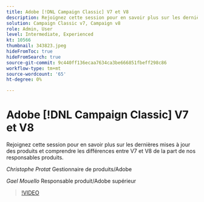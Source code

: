 ```yaml
---
title: Adobe [!DNL Campaign Classic] V7 et V8
description: Rejoignez cette session pour en savoir plus sur les dernières mises à jour des produits et comprendre les différences entre V7 et V8 de la part de nos responsables produits.
solution: Campaign Classic v7, Campaign v8
role: Admin, User
level: Intermediate, Experienced
kt: 10566
thumbnail: 343823.jpeg
hideFromToc: true
hideFromSearch: true
source-git-commit: 9c440ff136ecaa7634ca3be666851fbeff298c86
workflow-type: tm+mt
source-wordcount: '65'
ht-degree: 0%

---
```


# Adobe [!DNL Campaign Classic] V7 et V8

Rejoignez cette session pour en savoir plus sur les dernières mises à jour des produits et comprendre les différences entre V7 et V8 de la part de nos responsables produits.

*Christophe Protat* Gestionnaire de produits/Adobe

*Gael Mouello* Responsable produit/Adobe supérieur

>[!VIDEO](https://video.tv.adobe.com/v/343823/?quality=12&learn=on)
